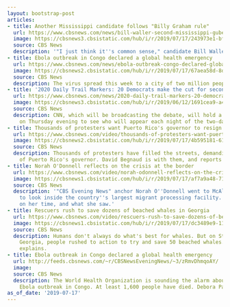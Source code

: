 ```yaml
---
layout: bootstrap-post
articles:
- title: Another Mississippi candidate follows "Billy Graham rule"
  url: https://www.cbsnews.com/news/bill-waller-second-mississippi-gubernatorial-candidate-wont-meet-alone-with-a-woman-who-is-not-his-wife/
  image: https://cbsnews3.cbsistatic.com/hub/i/r/2019/07/17/243973e1-bf94-485d-ac65-43230edba1b6/thumbnail/1200x630/1e3b7d67b3b4dc62982e5ce4b4f77dc0/ap-19197809096580.jpg
  source: CBS News
  description: '"I just think it''s common sense," candidate Bill Waller Jr. said'
- title: Ebola outbreak in Congo declared a global health emergency
  url: https://www.cbsnews.com/news/ebola-outbreak-congo-declared-global-health-emergency-who-announcement-today-2019-07-17/
  image: https://cbsnews2.cbsistatic.com/hub/i/r/2019/07/17/67aea58d-8d67-4b80-b5c1-ab06565310ce/thumbnail/1200x630/fe396b7591ec06dba39601e124c8e77b/gettyimages-1155902902.jpg
  source: CBS News
  description: The virus spread this week to a city of two million people
- title: '2020 Daily Trail Markers: 20 Democrats make the cut for second debate'
  url: https://www.cbsnews.com/news/2020-daily-trail-markers-20-democrats-make-the-cut-for-second-debate/
  image: https://cbsnews3.cbsistatic.com/hub/i/r/2019/06/12/1691cea9-a445-48df-9a23-20a5738ccb3a/thumbnail/1200x630/ff1449c54bf8b5d726270e5888c76adc/trail-markers-graphic-presidential-4.jpg
  source: CBS News
  description: CNN, which will be broadcasting the debate, will hold a live drawing
    on Thursday evening to see who will appear each night of the two-day event
- title: Thousands of protesters want Puerto Rico's governor to resign
  url: https://www.cbsnews.com/video/thousands-of-protesters-want-puerto-ricos-governor-to-resign/
  image: https://cbsnews2.cbsistatic.com/hub/i/r/2019/07/17/4b595181-613a-4b36-aace-0ce72d595a81/thumbnail/1200x630/ac9cc517992a3946a2310e6036e7abc3/puertoricoprotest-new-1893478-640x360.jpg
  source: CBS News
  description: Thousands of protesters have filled the streets, demanding the resignation
    of Puerto Rico's governor. David Begnaud is with them, and reports from San Juan.
- title: Norah O'Donnell reflects on the crisis at the border
  url: https://www.cbsnews.com/video/norah-odonnell-reflects-on-the-crisis-at-the-border/
  image: https://cbsnews1.cbsistatic.com/hub/i/r/2019/07/17/af7a9a48-7130-46f5-94da-457ff59d90a3/thumbnail/1200x630/ae0dd31bf84824e46878c5e872c4efd7/0717-en-border-goodbye-nora-1893472-640x360.jpg
  source: CBS News
  description: '"CBS Evening News" anchor Norah O''Donnell went to McAllen, Texas,
    to look inside the country''s largest migrant processing facility. She reflected
    on her time, and what she saw.'
- title: Rescuers rush to save dozens of beached whales in Georgia
  url: https://www.cbsnews.com/video/rescuers-rush-to-save-dozens-of-beached-whales-in-georgia/
  image: https://cbsnews1.cbsistatic.com/hub/i/r/2019/07/17/dc3489e9-1194-47f1-a495-f6bbaad37684/thumbnail/1200x630/0dc82680142dd2f114b00fcaf8eb7fd5/0717-en-beachwhales-strassman-1893465-640x360.jpg
  source: CBS News
  description: Humans don't always do what's best for whales. But on St. Simons Island,
    Georgia, people rushed to action to try and save 50 beached whales. Mark Strassmann
    explains.
- title: Ebola outbreak in Congo declared a global health emergency
  url: http://feeds.cbsnews.com/~r/CBSNewsEveningNews/~3/zRmvDhmqoAY/
  image: 
  source: CBS News
  description: The World Health Organization is sounding the alarm about a deadly
    Ebola outbreak in Congo. At least 1,600 people have died. Debora Patta reports.
as_of_date: '2019-07-17'
---
```


